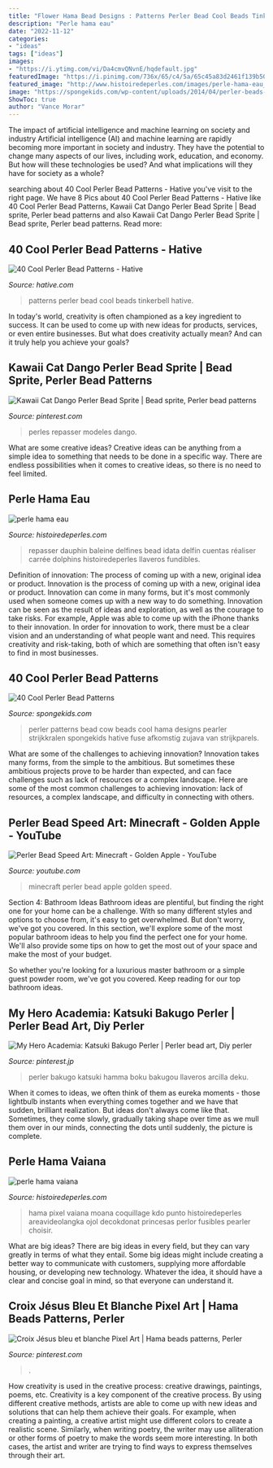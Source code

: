 ```yaml
---
title: "Flower Hama Bead Designs : Patterns Perler Bead Cool Beads Tinkerbell Hative"
description: "Perle hama eau"
date: "2022-11-12"
categories:
- "ideas"
tags: ["ideas"]
images:
- "https://i.ytimg.com/vi/Da4cmvQNvnE/hqdefault.jpg"
featuredImage: "https://i.pinimg.com/736x/65/c4/5a/65c45a83d2461f139b5017ad6f2a1af3.jpg"
featured_image: "http://www.histoiredeperles.com/images/perle-hama-eau_5.jpg"
image: "https://spongekids.com/wp-content/uploads/2014/04/perler-beads-patterns/16-cow-perler-beads-patterns.jpg"
ShowToc: true
author: "Vance Morar"
---
```



The impact of artificial intelligence and machine learning on society and industry
Artificial intelligence (AI) and machine learning are rapidly becoming more important in society and industry. They have the potential to change many aspects of our lives, including work, education, and economy. But how will these technologies be used? And what implications will they have for society as a whole?

	

		
searching about 40 Cool Perler Bead Patterns - Hative you've visit to the right page. We have 8 Pics about 40 Cool Perler Bead Patterns - Hative like 40 Cool Perler Bead Patterns, Kawaii Cat Dango Perler Bead Sprite | Bead sprite, Perler bead patterns and also Kawaii Cat Dango Perler Bead Sprite | Bead sprite, Perler bead patterns. Read more:
		
    
## 40 Cool Perler Bead Patterns - Hative

<img loading=lazy src="https://hative.com/wp-content/uploads/2014/04/perler-beads-patterns/10-tinkerbell-beads-patterns.png" onerror="this.onerror=null;this.src='https://tse4.mm.bing.net/th?id=OIP.RB8z-Jue6QNhVR5iUph2lAHaHt&amp;pid=15.1';" alt="40 Cool Perler Bead Patterns - Hative">

_Source: hative.com_

>patterns perler bead cool beads tinkerbell hative. 

	

In today's world, creativity is often championed as a key ingredient to success. It can be used to come up with new ideas for products, services, or even entire businesses. But what does creativity actually mean? And can it truly help you achieve your goals?

    
## Kawaii Cat Dango Perler Bead Sprite | Bead Sprite, Perler Bead Patterns

<img loading=lazy src="https://i.pinimg.com/736x/9b/d7/b6/9bd7b67bacdc8497d1a6ee1abf3c5b7e.jpg" onerror="this.onerror=null;this.src='https://tse4.mm.bing.net/th?id=OIP.xiRUhyO4KOZeOp6kOnu8UgHaJ4&amp;pid=15.1';" alt="Kawaii Cat Dango Perler Bead Sprite | Bead sprite, Perler bead patterns">

_Source: pinterest.com_

>perles repasser modeles dango. 

	

What are some creative ideas?
Creative ideas can be anything from a simple idea to something that needs to be done in a specific way. There are endless possibilities when it comes to creative ideas, so there is no need to feel limited.

    
## Perle Hama Eau

<img loading=lazy src="http://www.histoiredeperles.com/images/perle-hama-eau_5.jpg" onerror="this.onerror=null;this.src='https://tse4.mm.bing.net/th?id=OIP.7Yk-6CJz5G5iS-0Vhff57wHaEU&amp;pid=15.1';" alt="perle hama eau">

_Source: histoiredeperles.com_

>repasser dauphin baleine delfines bead idata delfín cuentas réaliser carrée dolphins histoiredeperles llaveros fundibles. 

	

Definition of innovation: The process of coming up with a new, original idea or product.
Innovation is the process of coming up with a new, original idea or product. Innovation can come in many forms, but it's most commonly used when someone comes up with a new way to do something. Innovation can be seen as the result of ideas and exploration, as well as the courage to take risks. For example, Apple was able to come up with the iPhone thanks to their innovation. In order for innovation to work, there must be a clear vision and an understanding of what people want and need. This requires creativity and risk-taking, both of which are something that often isn't easy to find in most businesses.

    
## 40 Cool Perler Bead Patterns

<img loading=lazy src="https://spongekids.com/wp-content/uploads/2014/04/perler-beads-patterns/16-cow-perler-beads-patterns.jpg" onerror="this.onerror=null;this.src='https://tse2.mm.bing.net/th?id=OIP.uKb1to1Ir25mTBxvCTetWAHaFL&amp;pid=15.1';" alt="40 Cool Perler Bead Patterns">

_Source: spongekids.com_

>perler patterns bead cow beads cool hama designs pearler strijkkralen spongekids hative fuse afkomstig zujava van strijkparels. 

	

What are some of the challenges to achieving innovation?
Innovation takes many forms, from the simple to the ambitious. But sometimes these ambitious projects prove to be harder than expected, and can face challenges such as lack of resources or a complex landscape. Here are some of the most common challenges to achieving innovation: lack of resources, a complex landscape, and difficulty in connecting with others.

    
## Perler Bead Speed Art: Minecraft - Golden Apple - YouTube

<img loading=lazy src="https://i.ytimg.com/vi/Da4cmvQNvnE/hqdefault.jpg" onerror="this.onerror=null;this.src='https://tse2.mm.bing.net/th?id=OIP.5dPWZozRKqs5gFKpQR6OxwHaFj&amp;pid=15.1';" alt="Perler Bead Speed Art: Minecraft - Golden Apple - YouTube">

_Source: youtube.com_

>minecraft perler bead apple golden speed. 

	

Section 4: Bathroom Ideas
Bathroom ideas are plentiful, but finding the right one for your home can be a challenge. With so many different styles and options to choose from, it's easy to get overwhelmed. But don't worry, we've got you covered.
In this section, we'll explore some of the most popular bathroom ideas to help you find the perfect one for your home. We'll also provide some tips on how to get the most out of your space and make the most of your budget.

So whether you're looking for a luxurious master bathroom or a simple guest powder room, we've got you covered. Keep reading for our top bathroom ideas.

    
## My Hero Academia: Katsuki Bakugo Perler | Perler Bead Art, Diy Perler

<img loading=lazy src="https://i.pinimg.com/736x/b9/c9/dc/b9c9dcdee02a7f216704004c6eb597a0.jpg" onerror="this.onerror=null;this.src='https://tse4.mm.bing.net/th?id=OIP.3ebn-YWIRWQIvSs4x5dH0gHaJ4&amp;pid=15.1';" alt="My Hero Academia: Katsuki Bakugo Perler | Perler bead art, Diy perler">

_Source: pinterest.jp_

>perler bakugo katsuki hamma boku bakugou llaveros arcilla deku. 

	

When it comes to ideas, we often think of them as eureka moments - those lightbulb instants when everything comes together and we have that sudden, brilliant realization. But ideas don't always come like that. Sometimes, they come slowly, gradually taking shape over time as we mull them over in our minds, connecting the dots until suddenly, the picture is complete.

    
## Perle Hama Vaiana

<img loading=lazy src="http://www.histoiredeperles.com/images/perle-hama-vaiana_4.jpg" onerror="this.onerror=null;this.src='https://tse3.mm.bing.net/th?id=OIP.VPmqR6dwxz0RMpgmTbgpuQHaJs&amp;pid=15.1';" alt="perle hama vaiana">

_Source: histoiredeperles.com_

>hama pixel vaiana moana coquillage kdo punto histoiredeperles areavideolangka ojol decokdonat princesas perlor fusibles pearler choisir. 

	

What are big ideas?
There are big ideas in every field, but they can vary greatly in terms of what they entail. Some big ideas might include creating a better way to communicate with customers, supplying more affordable housing, or developing new technology. Whatever the idea, it should have a clear and concise goal in mind, so that everyone can understand it.

    
## Croix Jésus Bleu Et Blanche Pixel Art | Hama Beads Patterns, Perler

<img loading=lazy src="https://i.pinimg.com/736x/65/c4/5a/65c45a83d2461f139b5017ad6f2a1af3.jpg" onerror="this.onerror=null;this.src='https://tse4.mm.bing.net/th?id=OIP.PqkCHlMSvK-WcOt4JJeSkQHaJ3&amp;pid=15.1';" alt="Croix Jésus bleu et blanche Pixel Art | Hama beads patterns, Perler">

_Source: pinterest.com_

>. 

	

How creativity is used in the creative process: creative drawings, paintings, poems, etc.
Creativity is a key component of the creative process. By using different creative methods, artists are able to come up with new ideas and solutions that can help them achieve their goals. For example, when creating a painting, a creative artist might use different colors to create a realistic scene. Similarly, when writing poetry, the writer may use alliteration or other forms of poetry to make the words seem more interesting. In both cases, the artist and writer are trying to find ways to express themselves through their art.

